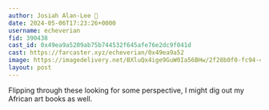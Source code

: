 ```yaml
---
author: Josiah Alan-Lee 🎩
date: 2024-05-06T17:23:26+0000
username: echeverian
fid: 390438
cast_id: 0x49ea9a5209ab75b744532f645afe76e2dc9f041d
cast: https://farcaster.xyz/echeverian/0x49ea9a52
image: https://imagedelivery.net/BXluQx4ige9GuW0Ia56BHw/2f28b0f0-fc94-4a9d-542b-3cfd7ad69800/original
layout: post
---
```


Flipping through these looking for some perspective, I might dig out my African art books as well.

<img src='https://imagedelivery.net/BXluQx4ige9GuW0Ia56BHw/2f28b0f0-fc94-4a9d-542b-3cfd7ad69800/original' alt='' referrerpolicy='no-referrer'/>
